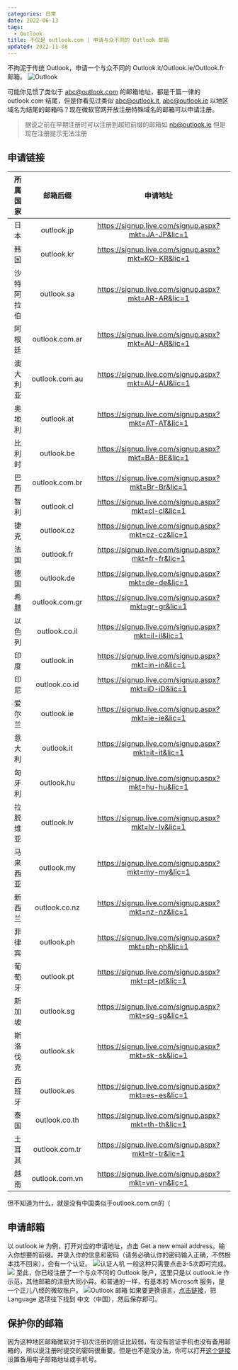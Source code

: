 ```yaml
---
categories: 日常
date: 2022-06-13
tags:
  - Outlook
title: 不仅是 outlook.com | 申请与众不同的 Outlook 邮箱
updated: 2022-11-08
---
```


不拘泥于传统 Outlook，申请一个与众不同的 Outlook.it/Outlook.ie/Outlook.fr 邮箱。
![Outlook](https://s-sh-4608-picbucket.oss.dogecdn.com/pic/Outlook.png "Outlook")

<!--more-->

可能你见惯了类似于 abc@outlook.com 的邮箱地址，都是千篇一律的 outlook.com 结尾，但是你看见过类似 abc@outlook.it, abc@outlook.ie 以地区域名为结尾的邮箱吗？现在微软官网开放注册特殊域名的邮箱可以申请注册。

> 据说之前在早期注册时可以注册到超短前缀的邮箱如 nb@outlook.ie 但是现在注册提示无法注册

## 申请链接


|  所属国家  |    邮箱后缀    |                      申请地址                      |
| :--------: | :------------: | :-------------------------------------------------: |
|    日本    |   outlook.jp   | https://signup.live.com/signup.aspx?mkt=JA-JP&lic=1 |
|    韩国    |   outlook.kr   | https://signup.live.com/signup.aspx?mkt=KO-KR&lic=1 |
| 沙特阿拉伯 |   outlook.sa   | https://signup.live.com/signup.aspx?mkt=AR-AR&lic=1 |
|   阿根廷   | outlook.com.ar | https://signup.live.com/signup.aspx?mkt=AU-AR&lic=1 |
|  澳大利亚  | outlook.com.au | https://signup.live.com/signup.aspx?mkt=AU-AU&lic=1 |
|   奥地利   |   outlook.at   | https://signup.live.com/signup.aspx?mkt=AT-AT&lic=1 |
|   比利时   |   outlook.be   | https://signup.live.com/signup.aspx?mkt=BA-BE&lic=1 |
|    巴西    | outlook.com.br | https://signup.live.com/signup.aspx?mkt=Br-Br&lic=1 |
|    智利    |   outlook.cl   | https://signup.live.com/signup.aspx?mkt=cl-cl&lic=1 |
|    捷克    |   outlook.cz   | https://signup.live.com/signup.aspx?mkt=cz-cz&lic=1 |
|    法国    |   outlook.fr   | https://signup.live.com/signup.aspx?mkt=fr-fr&lic=1 |
|    德国    |   outlook.de   | https://signup.live.com/signup.aspx?mkt=de-de&lic=1 |
|    希腊    | outlook.com.gr | https://signup.live.com/signup.aspx?mkt=gr-gr&lic=1 |
|   以色列   | outlook.co.il | https://signup.live.com/signup.aspx?mkt=il-il&lic=1 |
|    印度    |   outlook.in   | https://signup.live.com/signup.aspx?mkt=in-in&lic=1 |
|    印尼    | outlook.co.id | https://signup.live.com/signup.aspx?mkt=iD-iD&lic=1 |
|   爱尔兰   |   outlook.ie   | https://signup.live.com/signup.aspx?mkt=ie-ie&lic=1 |
|   意大利   |   outlook.it   | https://signup.live.com/signup.aspx?mkt=it-it&lic=1 |
|   匈牙利   |   outlook.hu   | https://signup.live.com/signup.aspx?mkt=hu-hu&lic=1 |
|  拉脱维亚  |   outlook.lv   | https://signup.live.com/signup.aspx?mkt=lv-lv&lic=1 |
|  马来西亚  |   outlook.my   | https://signup.live.com/signup.aspx?mkt=my-my&lic=1 |
|   新西兰   | outlook.co.nz | https://signup.live.com/signup.aspx?mkt=nz-nz&lic=1 |
|   菲律宾   |   outlook.ph   | https://signup.live.com/signup.aspx?mkt=ph-ph&lic=1 |
|   葡萄牙   |   outlook.pt   | https://signup.live.com/signup.aspx?mkt=pt-pt&lic=1 |
|   新加坡   |   outlook.sg   | https://signup.live.com/signup.aspx?mkt=sg-sg&lic=1 |
|  斯洛伐克  |   outlook.sk   | https://signup.live.com/signup.aspx?mkt=sk-sk&lic=1 |
|   西班牙   |   outlook.es   | https://signup.live.com/signup.aspx?mkt=es-es&lic=1 |
|    泰国    | outlook.co.th | https://signup.live.com/signup.aspx?mkt=th-th&lic=1 |
|   土耳其   | outlook.com.tr | https://signup.live.com/signup.aspx?mkt=tr-tr&lic=1 |
|    越南    | outlook.com.vn | https://signup.live.com/signup.aspx?mkt=vn-vn&lic=1 |

但不知道为什么，就是没有中国类似于outlook.com.cn的（

## 申请邮箱

以 outlook.ie 为例，打开对应的申请地址，点击 Get a new email address。输入你想要的前缀。并录入你的信息和密码（请务必确认你的密码输入正确，不然根本找不回来），会有一个认证。
![认证人机](https://pic.rmb.bdstatic.com/bjh/172377eab3608c65fd87290078938c88.png)
一般这种只需要点击3-5次即可完成。
![](https://pic.rmb.bdstatic.com/bjh/3dc1afd7db7f39142a481b415b537deb.png)
至此，你已经注册了一个与众不同的 Outlook 账户，这里只是以 outlook.ie 作示范，其他邮箱的注册大同小异。和普通的一样，有基本的 Microsoft 服务，是一个正儿八经的微软账户。
![Outlook 邮箱](https://pic.rmb.bdstatic.com/bjh/794ae43aad42daf1faa6883281062fb6.png)
如果要更换语言，[点击链接](https://outlook.live.com/mail/0/options/general/timeAndLanguage)，把 Language 选项往下找到 中文（中国），然后保存即可。

## 保护你的邮箱

因为这种地区邮箱微软对于初次注册的验证比较弱，有没有验证手机也没有备用邮箱的，所以说注册时提交的密码很重要。但是也不是没办法，你可以打开[这个链接](https://account.live.com/proofs/Add?mkt=ZH-CN&uiflavor=web&mpcxt=CATB&ocxt=TFA)设置备用电子邮箱地址或手机号。
